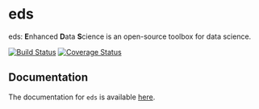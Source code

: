 eds
======

eds: **E**nhanced **D**ata **S**cience is an open-source toolbox for data science.

[![Build Status](https://travis-ci.com/michaelmunje/EDS.svg?branch=master)](https://travis-ci.com/michaelmunje/EDS)
[![Coverage Status](https://coveralls.io/repos/github/michaelmunje/EDS/badge.svg?branch=master)](https://coveralls.io/github/michaelmunje/EDS?branch=master)

Documentation
-------------

The documentation for ``eds`` is available [here](https://michaelmunje.com/EDS/build/index.html).

